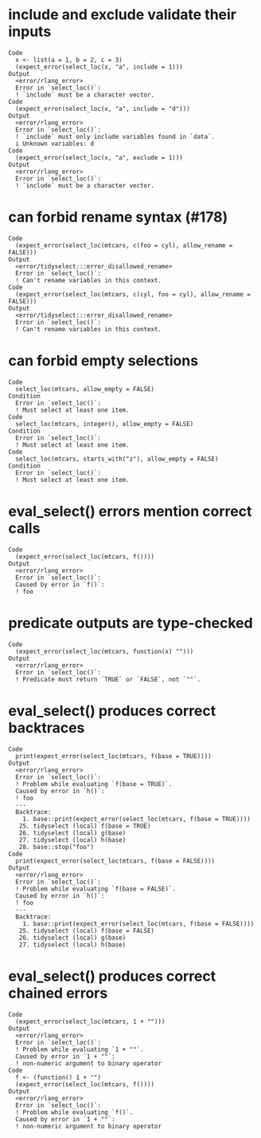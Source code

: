 # include and exclude validate their inputs

    Code
      x <- list(a = 1, b = 2, c = 3)
      (expect_error(select_loc(x, "a", include = 1)))
    Output
      <error/rlang_error>
      Error in `select_loc()`:
      ! `include` must be a character vector.
    Code
      (expect_error(select_loc(x, "a", include = "d")))
    Output
      <error/rlang_error>
      Error in `select_loc()`:
      ! `include` must only include variables found in `data`.
      i Unknown variables: d
    Code
      (expect_error(select_loc(x, "a", exclude = 1)))
    Output
      <error/rlang_error>
      Error in `select_loc()`:
      ! `include` must be a character vector.

# can forbid rename syntax (#178)

    Code
      (expect_error(select_loc(mtcars, c(foo = cyl), allow_rename = FALSE)))
    Output
      <error/tidyselect:::error_disallowed_rename>
      Error in `select_loc()`:
      ! Can't rename variables in this context.
    Code
      (expect_error(select_loc(mtcars, c(cyl, foo = cyl), allow_rename = FALSE)))
    Output
      <error/tidyselect:::error_disallowed_rename>
      Error in `select_loc()`:
      ! Can't rename variables in this context.

# can forbid empty selections

    Code
      select_loc(mtcars, allow_empty = FALSE)
    Condition
      Error in `select_loc()`:
      ! Must select at least one item.
    Code
      select_loc(mtcars, integer(), allow_empty = FALSE)
    Condition
      Error in `select_loc()`:
      ! Must select at least one item.
    Code
      select_loc(mtcars, starts_with("z"), allow_empty = FALSE)
    Condition
      Error in `select_loc()`:
      ! Must select at least one item.

# eval_select() errors mention correct calls

    Code
      (expect_error(select_loc(mtcars, f())))
    Output
      <error/rlang_error>
      Error in `select_loc()`:
      Caused by error in `f()`:
      ! foo

# predicate outputs are type-checked

    Code
      (expect_error(select_loc(mtcars, function(x) "")))
    Output
      <error/rlang_error>
      Error in `select_loc()`:
      ! Predicate must return `TRUE` or `FALSE`, not `""`.

# eval_select() produces correct backtraces

    Code
      print(expect_error(select_loc(mtcars, f(base = TRUE))))
    Output
      <error/rlang_error>
      Error in `select_loc()`:
      ! Problem while evaluating `f(base = TRUE)`.
      Caused by error in `h()`:
      ! foo
      ---
      Backtrace:
        1. base::print(expect_error(select_loc(mtcars, f(base = TRUE))))
       25. tidyselect (local) f(base = TRUE)
       26. tidyselect (local) g(base)
       27. tidyselect (local) h(base)
       28. base::stop("foo")
    Code
      print(expect_error(select_loc(mtcars, f(base = FALSE))))
    Output
      <error/rlang_error>
      Error in `select_loc()`:
      ! Problem while evaluating `f(base = FALSE)`.
      Caused by error in `h()`:
      ! foo
      ---
      Backtrace:
        1. base::print(expect_error(select_loc(mtcars, f(base = FALSE))))
       25. tidyselect (local) f(base = FALSE)
       26. tidyselect (local) g(base)
       27. tidyselect (local) h(base)

# eval_select() produces correct chained errors

    Code
      (expect_error(select_loc(mtcars, 1 + "")))
    Output
      <error/rlang_error>
      Error in `select_loc()`:
      ! Problem while evaluating `1 + ""`.
      Caused by error in `1 + ""`:
      ! non-numeric argument to binary operator
    Code
      f <- (function() 1 + "")
      (expect_error(select_loc(mtcars, f())))
    Output
      <error/rlang_error>
      Error in `select_loc()`:
      ! Problem while evaluating `f()`.
      Caused by error in `1 + ""`:
      ! non-numeric argument to binary operator

